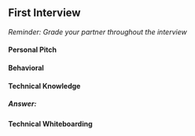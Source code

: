 ## First Interview

*Reminder: Grade your partner throughout the interview*
#### Personal Pitch


#### Behavioral


#### Technical Knowledge


##### Answer:

#### Technical Whiteboarding
